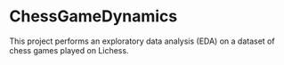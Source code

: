 # ChessGameDynamics
 This project performs an exploratory data analysis (EDA) on a dataset of chess games played on Lichess.
